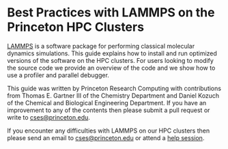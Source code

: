 # Best Practices with LAMMPS on the Princeton HPC Clusters

[LAMMPS](https://lammps.sandia.gov) is a software package for performing classical molecular dynamics simulations.
This guide explains how to install and run optimized versions of the software on the HPC clusters. For users looking to modify the source code we provide an overview of the code and we show how to use a profiler and parallel debugger.

This guide was written by Princeton Research Computing with contributions from Thomas E. Gartner III of the Chemistry Department and Daniel Kozuch of the Chemical and Biological Engineering Department. If you have an improvement to any of the contents then please submit a pull request or write to <a href="mailto:cses@princeton.edu">cses@princeton.edu</a>.

If you encounter any difficulties with LAMMPS on our HPC clusters then please send an email to <a href="mailto:cses@princeton.edu">cses@princeton.edu</a> or attend a <a href="https://researchcomputing.princeton.edu/education/help-sessions">help session</a>.

